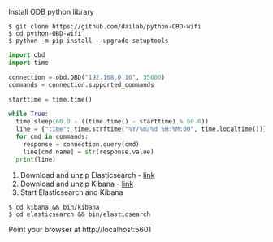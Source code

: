 Install ODB python library
```
$ git clone https://github.com/dailab/python-OBD-wifi
$ cd python-OBD-wifi
$ python -m pip install --upgrade setuptools
```

```python
import obd
import time

connection = obd.OBD("192.168.0.10", 35000)
commands = connection.supported_commands

starttime = time.time()

while True:
  time.sleep(60.0 - ((time.time() - starttime) % 60.0))
  line = {"time": time.strftime("%Y/%m/%d %H:%M:00", time.localtime())}
  for cmd in commands:
    response = connection.query(cmd)
    line[cmd.name] = str(response.value)
  print(line)
```

1. Download and unzip Elasticsearch - [link](https://www.elastic.co/downloads/elasticsearch)
2. Download and unzip Kibana - [link](https://www.elastic.co/downloads/kibana)
3. Start Elasticsearch and Kibana
```
$ cd kibana && bin/kibana
$ cd elasticsearch && bin/elasticsearch
```

Point your browser at http://localhost:5601
